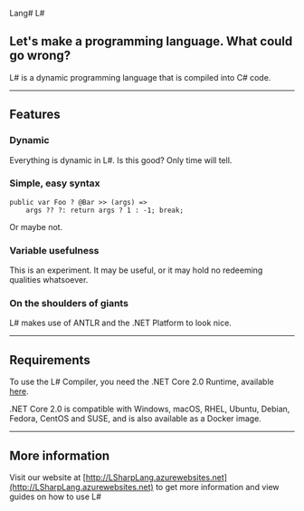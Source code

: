 Lang# L#
## Let's make a programming language. What could go wrong?

L# is a dynamic programming language that is compiled into C# code.

***

## Features
### Dynamic
Everything is dynamic in L#. Is this good? Only time will tell.

### Simple, easy syntax
<pre><code>public var Foo ? @Bar >> (args) =>
    args ?? ?: return args ? 1 : -1; break;</code></pre>
Or maybe not.

### Variable usefulness
This is an experiment. It may be useful, or it may hold no redeeming qualities whatsoever.

### On the shoulders of giants
L# makes use of ANTLR and the .NET Platform to look nice.

***

## Requirements
To use the L# Compiler, you need the .NET Core 2.0 Runtime, available [here](https://www.microsoft.com/net/core).

.NET Core 2.0 is compatible with Windows, macOS, RHEL, Ubuntu, Debian, Fedora, CentOS and SUSE, and is also available as a Docker image.

***

## More information
Visit our website at [http://LSharpLang.azurewebsites.net](http://LSharpLang.azurewebsites.net) to get more information and view guides on how to use L#
